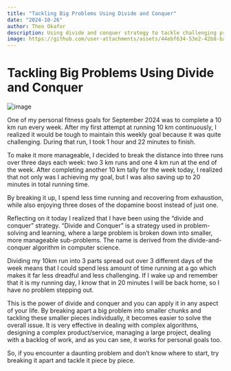 ```yaml
---
title: "Tackling Big Problems Using Divide and Conquer"
date: "2024-10-26"
author: Theo Okafor
description: Using divide and conquer strategy to tackle challenging problems
image: https://github.com/user-attachments/assets/44ebf634-53e2-42b8-ba5b-4a8d7c897f75
---
```


# Tackling Big Problems Using Divide and Conquer
![image](https://github.com/user-attachments/assets/44ebf634-53e2-42b8-ba5b-4a8d7c897f75)


One of my personal fitness goals for September 2024 was to complete a 10 km run every week. After my first attempt at running 10 km continuously, I realized it would be tough to maintain this weekly goal because it was quite challenging. During that run, I took 1 hour and 22 minutes to finish.

To make it more manageable, I decided to break the distance into three runs over three days each week: two 3 km runs and one 4 km run at the end of the week. After completing another 10 km tally for the week today, I realized that not only was I achieving my goal, but I was also saving up to 20 minutes in total running time.

By breaking it up, I spend less time running and recovering from exhaustion, while also enjoying three doses of the dopamine boost instead of just one.

Reflecting on it today I realized that I have been using the “divide and conquer” strategy. “Divide and Conquer” is a strategy used in problem-solving and learning, where a large problem is broken down into smaller, more manageable sub-problems. The name is derived from the divide-and-conquer algorithm in computer science.

Dividing my 10km run into 3 parts spread out over 3 different days of the week means that I could spend less amount of time running at a go which makes it far less dreadful and less challenging. If I wake up and remember that it is my running day, I know that in 20 minutes I will be back home, so I have no problem stepping out. 

This is the power of divide and conquer and you can apply it in any aspect of your life.  By breaking apart a big problem into smaller chunks and tackling these smaller pieces individually, it becomes easier to solve the overall issue. It is very effective in dealing with complex algorithms, designing a complex product/service, managing a large project, dealing with a backlog of work, and as you can see, it works for personal goals too.

So, if you encounter a daunting problem and don’t know where to start, try breaking it apart and tackle it piece by piece.
